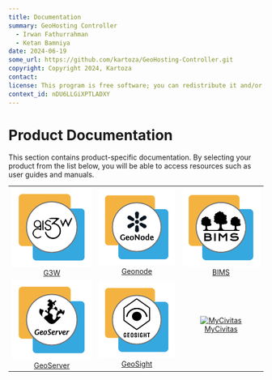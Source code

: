 ```yaml
---
title: Documentation
summary: GeoHosting Controller
  - Irwan Fathurrahman
  - Ketan Bamniya
date: 2024-06-19
some_url: https://github.com/kartoza/GeoHosting-Controller.git
copyright: Copyright 2024, Kartoza
contact:
license: This program is free software; you can redistribute it and/or modify it under the terms of the GNU Affero General Public License as published by the Free Software Foundation; either version 3 of the License, or (at your option) any later version.
context_id: nDU6LLGiXPTLADXY
---
```


# Product Documentation

This section contains product-specific documentation. By selecting your product from the list below, you will be able to access resources such as user guides and manuals.

| | | |
| :--: | :--: | :--: |
| [![G3W](./img/G3W_logo.png)](./g3w/index.md) <br>[G3W](./g3w/index.md) | [![Geonode](./img/GeoNode_logo.png)](./geonode/index.md) <br>[Geonode](./geonode/index.md) | [![BIMS](./img/BIMS_logo.png)](./bims/index.md) <br>[BIMS](./bims/index.md) |
| [![GeoServer](./img/GeoServer_logo.png)](./geoserver/index.md) <br>[GeoServer](./geoserver/index.md) | [![GeoSight](./img/Geosight_logo.png)](./geosight/index.md) <br>[GeoSight](./geosight/index.md)   | [![MyCivitas](./img/mycivitas)](./mycivitas/index.md) <br>[MyCivitas](./mycivitas/index.md)   |   
